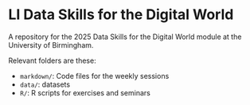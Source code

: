 # LI Data Skills for the Digital World 

A repository for the 2025 Data Skills for the Digital World module at the University of Birmingham.

Relevant folders are these:

- `markdown/`: Code files for the weekly sessions
- `data/`: datasets 
- `R/`: R scripts for exercises and seminars
